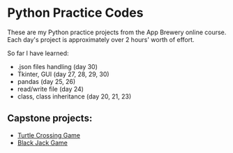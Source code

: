 # Python Practice Codes
These are my Python practice projects from the App Brewery online course. Each day's project is approximately over 2 hours' worth of effort.

So far I have learned:
- .json files handling (day 30)
- Tkinter, GUI (day 27, 28, 29, 30)
- pandas (day 25, 26)
- read/write file (day 24)
- class, class inheritance (day 20, 21, 23)

## Capstone projects:

- [Turtle Crossing Game](https://github.com/TheVeryPulse/python_practice_codes/tree/main/day_023_turtle_crossing_street)
- [Black Jack Game](https://github.com/TheVeryPulse/python_practice_codes/tree/main/day_011_black_jack)